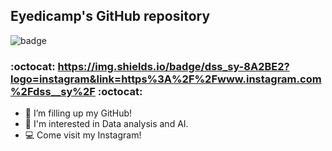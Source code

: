 ## Eyedicamp's GitHub repository

![badge](https://img.shields.io/badge/Data_analysis-Artificial_Intelligence-blue)

### :octocat: https://img.shields.io/badge/dss_sy-8A2BE2?logo=instagram&link=https%3A%2F%2Fwww.instagram.com%2Fdss__sy%2F :octocat:


- 🔭 I’m filling up my GitHub!
- 🌱 I'm interested in Data analysis and AI.
- 💻 Come visit my Instagram!
